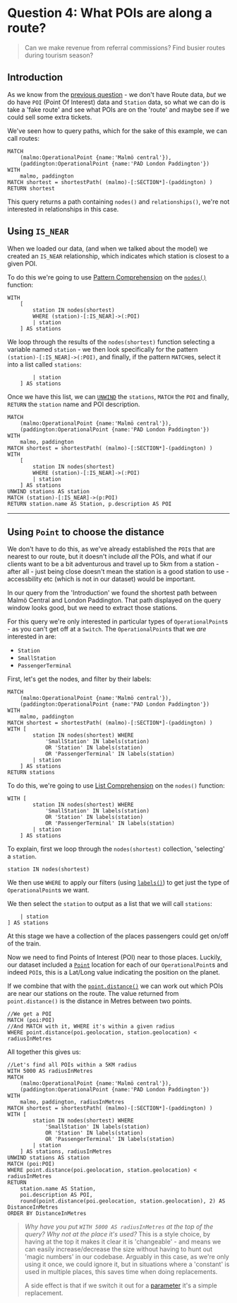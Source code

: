 # Question 4: What POIs are along a route?

> Can we make revenue from referral commissions? Find busier routes during tourism season?

## Introduction

As we know from the [previous question](Question%203.md) - we don't have Route data, _but_ we do have `POI` (Point Of Interest) data and `Station` data, so what we can do is take a 'fake route' and see what POIs are on the 'route' and maybe see if we could sell some extra tickets.

We've seen how to query paths, which for the sake of this example, we can call routes:

```cypher
MATCH 
    (malmo:OperationalPoint {name:'Malmö central'}),
    (paddington:OperationalPoint {name:'PAD London Paddington'})
WITH 
    malmo, paddington
MATCH shortest = shortestPath( (malmo)-[:SECTION*]-(paddington) )
RETURN shortest
```

This query returns a path containing `nodes()` and `relationships()`, we're not interested in relationships in this case.

## Using `IS_NEAR`

When we loaded our data, (and when we talked about the model) we created an `IS_NEAR` relationship, which indicates which station is closest to a given POI. 

To do this we're going to use [Pattern Comprehension](https://neo4j.com/docs/cypher-manual/current/values-and-types/lists/#cypher-pattern-comprehension) on the [`nodes()`](https://neo4j.com/docs/cypher-manual/current/functions/list/#functions-nodes) function:

```cypher
WITH 
    [
        station IN nodes(shortest) 
        WHERE (station)-[:IS_NEAR]->(:POI) 
        | station
    ] AS stations
```

We loop through the results of the `nodes(shortest)` function selecting a variable named `station` - we then look specifically for the pattern `(station)-[:IS_NEAR]->(:POI)`, and finally, if the pattern `MATCH`es, select it into a list called `stations`:

```cypher
        | station
    ] AS stations
```

Once we have this list, we can [`UNWIND`](https://neo4j.com/docs/cypher-manual/current/clauses/unwind/) the `stations`, `MATCH` the `POI` and finally, `RETURN` the `station` name and POI description.

```cypher
MATCH 
    (malmo:OperationalPoint {name:'Malmö central'}),
    (paddington:OperationalPoint {name:'PAD London Paddington'})
WITH 
    malmo, paddington
MATCH shortest = shortestPath( (malmo)-[:SECTION*]-(paddington) )
WITH 
    [
        station IN nodes(shortest) 
        WHERE (station)-[:IS_NEAR]->(:POI) 
        | station
    ] AS stations
UNWIND stations AS station
MATCH (station)-[:IS_NEAR]->(p:POI)
RETURN station.name AS Station, p.description AS POI
```

---

## Using `Point` to choose the distance

We don't have to do this, as we've already established the `POI`s that are nearest to our route, but it doesn't include _all_ the POIs, and what if our clients want to be a bit adventurous and travel up to 5km from a station - after all - just being close doesn't mean the station is a good station to use - accessbility etc (which is not in our dataset) would be important.

In our query from the 'Introduction' we found the shortest path between Malmö Central and London Paddington. That path displayed on the query window looks good, but we need to extract those stations. 

For this query we're only interested in particular types of `OperationalPoint`s - as you can't get off at a `Switch`. The `OperationalPoint`s that we _are_ interested in are:

* `Station`
* `SmallStation`
* `PassengerTerminal`

First, let's get the nodes, and filter by their labels:

```cypher
MATCH 
    (malmo:OperationalPoint {name:'Malmö central'}),
    (paddington:OperationalPoint {name:'PAD London Paddington'})
WITH 
    malmo, paddington
MATCH shortest = shortestPath( (malmo)-[:SECTION*]-(paddington) )
WITH [
        station IN nodes(shortest) WHERE 
            'SmallStation' IN labels(station) 
            OR 'Station' IN labels(station) 
            OR 'PassengerTerminal' IN labels(station) 
        | station
    ] AS stations
RETURN stations
```

To do this, we're going to use [List Comprehension](https://neo4j.com/docs/cypher-manual/current/values-and-types/lists/#cypher-list-comprehension) on the `nodes()` function:

```cypher
WITH [
        station IN nodes(shortest) WHERE 
            'SmallStation' IN labels(station) 
            OR 'Station' IN labels(station) 
            OR 'PassengerTerminal' IN labels(station) 
        | station
    ] AS stations
```

To explain, first we loop through the `nodes(shortest)` collection, 'selecting' a `station`.

```cypher
station IN nodes(shortest) 
```

We then use `WHERE` to apply our filters (using [`labels()`](https://neo4j.com/docs/cypher-manual/current/functions/list/#functions-labels)) to get just the type of `OperationalPoint`s we want.

We then select the `station` to output as a list that we will call `stations`:

```cypher
    | station 
] AS stations
```

At this stage we have a collection of the places passengers could get on/off of the train.

Now we need to find Points of Interest (POI) near to those places. Luckily, our dataset included a [`Point`](https://neo4j.com/docs/cypher-manual/current/values-and-types/spatial/#spatial-values-point-type) location for each of our `OperationalPoint`s and indeed `POI`s, this is a Lat/Long value indicating the position on the planet.

If we combine that with the [`point.distance()`](https://neo4j.com/docs/cypher-manual/current/functions/spatial/#functions-distance) we can work out which POIs are near our stations on the route. The value returned from `point.distance()` is the distance in Metres between two points.

```cypher
//We get a POI
MATCH (poi:POI)
//And MATCH with it, WHERE it's within a given radius
WHERE point.distance(poi.geolocation, station.geolocation) < radiusInMetres
```

All together this gives us:

```cypher
//Let's find all POIs within a 5KM radius
WITH 5000 AS radiusInMetres
MATCH 
    (malmo:OperationalPoint {name:'Malmö central'}),
    (paddington:OperationalPoint {name:'PAD London Paddington'})
WITH 
    malmo, paddington, radiusInMetres
MATCH shortest = shortestPath( (malmo)-[:SECTION*]-(paddington) )
WITH [
        station IN nodes(shortest) WHERE 
            'SmallStation' IN labels(station) 
            OR 'Station' IN labels(station) 
            OR 'PassengerTerminal' IN labels(station) 
        | station
    ] AS stations, radiusInMetres
UNWIND stations AS station
MATCH (poi:POI)
WHERE point.distance(poi.geolocation, station.geolocation) < radiusInMetres
RETURN 
    station.name AS Station,
    poi.description AS POI,
    round(point.distance(poi.geolocation, station.geolocation), 2) AS DistanceInMetres
ORDER BY DistanceInMetres
```

> _Why have you put `WITH 5000 AS radiusInMetres` at the top of the query? Why not at the place it's used?_
> This is a style choice, by having at the top it makes it clear it is 'changeable' - and means we can easily increase/decrease the size without having to hunt out 'magic numbers' in our codebase. Arguably in this case, as we're only using it once, we could ignore it, but in situations where a 'constant' is used in multiple places, this saves time when doing replacements.
>
> A side effect is that if we switch it out for a [parameter](https://neo4j.com/docs/cypher-manual/current/syntax/parameters/) it's a simple replacement.
